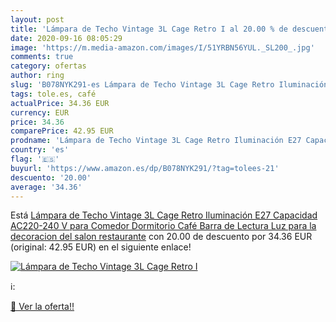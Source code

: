 ```yaml
---
layout: post
title: 'Lámpara de Techo Vintage 3L Cage Retro I al 20.00 % de descuento'
date: 2020-09-16 08:05:29
image: 'https://m.media-amazon.com/images/I/51YRBN56YUL._SL200_.jpg'
comments: true
category: ofertas
author: ring
slug: 'B078NYK291-es Lámpara de Techo Vintage 3L Cage Retro Iluminación E27...'
tags: tole.es, café
actualPrice: 34.36 EUR
currency: EUR
price: 34.36
comparePrice: 42.95 EUR
prodname: 'Lámpara de Techo Vintage 3L Cage Retro Iluminación E27 Capacidad AC220-240 V para Comedor  Dormitorio  Café  Barra de Lectura Luz para la decoracion del salon  restaurante'
country: 'es'
flag: '🇪🇸'
buyurl: 'https://www.amazon.es/dp/B078NYK291/?tag=tolees-21'
descuento: '20.00'
average: '34.36'
---
```


Está [Lámpara de Techo Vintage 3L Cage Retro Iluminación E27 Capacidad AC220-240 V para Comedor  Dormitorio  Café  Barra de Lectura Luz para la decoracion del salon  restaurante](https://www.amazon.es/dp/B078NYK291/?tag=tolees-21) con 20.00 de descuento por 34.36 EUR (original: 42.95 EUR) en el siguiente enlace!

[![Lámpara de Techo Vintage 3L Cage Retro I](https://m.media-amazon.com/images/I/51YRBN56YUL._SL200_.jpg)](https://www.amazon.es/dp/B078NYK291/?tag=tolees-21)

ℹ️:


[🛒 Ver la oferta!!](https://www.amazon.es/dp/B078NYK291/?tag=tolees-21)
